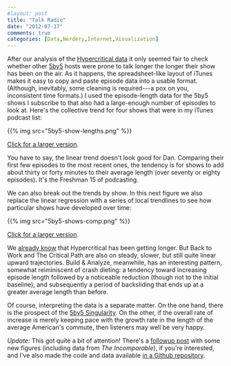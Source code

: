 ```yaml
---
#layout: post
title: "Talk Radio"
date: "2012-07-17"
comments: true
categories: [Data,Nerdery,Internet,Visualization]
---
```


After our analysis of the [Hypercritical data](http://www.kieranhealy.org/blog/archives/2012/07/13/trying-to-rein-it-in/) it only seemed fair to check whether other [5by5](http://5by5.tv) hosts were prone to talk longer the longer their show has been on the air. As it happens, the spreadsheet-like layout of iTunes makes it easy to copy and paste episode data into a usable format. (Although, inevitably, some cleaning is required---a pox on you, inconsistent time formats.) I used the episode-length data for the 5by5 shows I subscribe to that also had a large-enough number of episodes to look at. Here's the collective trend for four shows that were in my iTunes podcast list:

{{% img src="5by5-show-lengths.png" %}}

[Click for a larger version](5by5-show-lengths.png).

You have to say, the linear trend doesn't look good for Dan. Comparing their first few episodes to the most recent ones, the tendency is for shows to add about thirty or forty minutes to their average length (over seventy or eighty episodes). It's the Freshman 15 of podcasting. 

We can also break out the trends by show. In this next figure we also replace the linear regression with a series of local trendlines to see how particular shows have developed over time:

{{% img src="5by5-shows-comp.png" %}}

[Click for a larger version](5by5-shows-comp.png).

We [already know](http://www.kieranhealy.org/blog/archives/2012/07/13/trying-to-rein-it-in/) that Hypercritical has been getting longer. But Back to Work and The Critical Path are also on steady, slower, but still quite linear upward trajectories. Build & Analyze, meanwhile, has an interesting pattern, somewhat reiminiscent of crash dieting: a tendency toward increasing episode length followed by a noticeable reduction (though not to the initial baseline), and subsequently a period of backsliding that ends up at a greater average length than before. 

Of course, interpreting the data is a separate matter. On the one hand, there is the prospect of the [5by5 Singularity](http://donschaffner.tumblr.com/post/27430785897/while-2000nickels-and-kjhealy-have-crafted-elegant). On the other, if the overall rate of increase is merely keeping pace with the growth rate in the length of the average American's commute, then listeners may well be very happy.

*Update:* This got quite a bit of attention! There's a [followup post](http://www.kieranhealy.org/blog/archives/2012/07/18/more-5by5-data/) with some new figures (including data from *The Incomparable*), if you're interested, and I've also made the code and data available [in a Github repository](https://github.com/kjhealy/5by5-figures). 
